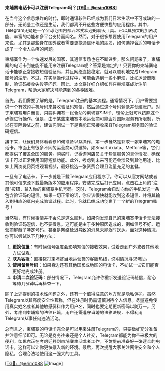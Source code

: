 **柬埔寨电话卡可以注册Telegram吗？[[TG💪+ @esim1088](https://t.me/s/esim1088)]**

在当今这个信息爆炸的时代，即时通讯软件已经成为我们日常生活中不可或缺的一部分。无论是工作还是生活，我们都离不开这些方便快捷的应用程序。其中，Telegram无疑是一个全球范围内都非常受欢迎的聊天工具。它以其强大的加密功能、丰富的功能和多平台支持而闻名。然而，对于很多想要使用Telegram的用户来说，尤其是那些身在国外或者需要更换通信环境的朋友，如何选择合适的电话卡成了一个令人头疼的问题。

柬埔寨作为一个快速发展的国家，其通信市场也在不断进步。那么问题来了，柬埔寨的电话卡到底能不能用来注册Telegram呢？答案是肯定的！只要你的柬埔寨电话卡能够正常接收短信验证码，并且网络连接稳定，就可以顺利地完成Telegram账号的注册。不过，在实际操作过程中，可能会遇到一些小麻烦，比如运营商限制、验证码接收失败等问题。因此，本文将详细介绍如何在柬埔寨成功注册Telegram，帮助大家解决可能遇到的各种困难。

首先，我们需要了解的是，Telegram注册的基本流程。通常情况下，用户需要提供一个有效的手机号码来接收验证码短信，然后通过这个号码登录并创建账户。对于柬埔寨用户而言，只要你拥有一张合法的柬埔寨SIM卡，理论上就可以按照这个步骤进行操作。但是，由于某些柬埔寨本地运营商可能会对国际服务有所限制，所以在实际尝试之前，建议先测试一下是否能正常接收来自Telegram服务器的验证码短信。

接下来，让我们具体看看该如何准备以及操作。第一步当然是获取一张柬埔寨的电话卡。市面上有很多不同的运营商可供选择，如Smart Axiata、Metfone等，它们都提供了覆盖全国的服务。购买时，记得询问店员关于短信服务的具体情况，确保该卡可以正常使用国际短信功能。此外，考虑到未来可能还会涉及到其他用途，比如上网浏览网页或观看视频，最好挑选一张资费合理且流量充足的套餐。

一旦有了电话卡，下一步就是下载Telegram应用程序了。你可以从官方网站或者其他可信来源下载最新版本的应用程序。安装完成后打开应用，点击右上角的“注册”按钮，输入你的柬埔寨手机号码。这时，Telegram会自动向你的手机发送一条包含验证码的短信。如果一切正常的话，你应该很快就能收到这条短信，并将其输入到相应的框内完成验证过程。此时，你就已经成功创建了一个新的Telegram账号！

当然啦，有时候事情并不会总是这么顺利。如果你发现自己的柬埔寨电话卡无法接收到验证码短信，也不要着急。这可能是由于多种原因造成的，例如信号不好、运营商屏蔽了特定号码、甚至是网络延迟导致的消息未能及时送达。面对这种情况，你可以尝试以下几种方法：

1. **更换位置**：有时候信号强度会影响短信的接收效果，试着走到户外或者其他地方试试看。
2. **联系客服**：直接拨打柬埔寨当地运营商的客服热线，说明情况寻求帮助。
3. **使用备用号码**：如果身边还有其他国家或地区的电话卡，不妨试一试它们能否更好地完成注册。
4. **申请二次验证码**：部分情况下，Telegram允许你重新发送验证码短信，耐心等待几分钟后再检查一下。

除了上述提到的技术性问题之外，还有一个值得注意的地方就是隐私保护。虽然Telegram以其高度安全性著称，但在注册时仍需谨慎对待个人信息。尽量避免使用真实姓名或者其他敏感资料作为用户名，同时也要定期更新密码以防万一。另外，考虑到柬埔寨的法律环境，用户还需遵守当地的法律法规，不得利用Telegram从事任何违法活动。

总而言之，柬埔寨的电话卡完全是可以用来注册Telegram的，只要做好充分准备并注意细节即可。无论是商务往来还是个人社交，Telegram都能为你带来极大的便利。如果你正在考虑迁移到柬埔寨生活或者工作，不妨提前准备好一张适合的电话卡，这样可以让你更快融入新的环境。最后，再次提醒大家关注网络安全和个人隐私，合理合法地使用这一强大的工具。

[[TG💪+ @esim1088](https://t.me/s/esim1088) ![Image](https://i.postimg.cc/4NQfJmqS/Snipaste-2025-05-13-00-14-12.png)]